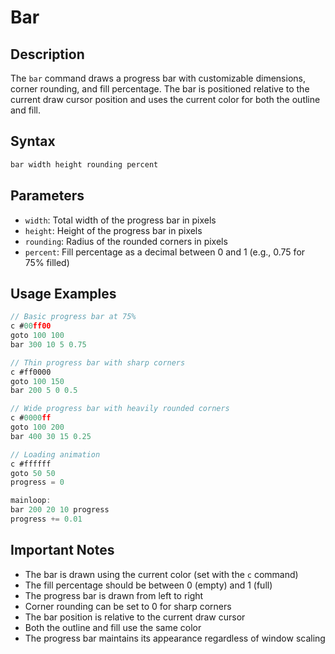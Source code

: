 # Bar

## Description

The `bar` command draws a progress bar with customizable dimensions, corner rounding, and fill percentage. The bar is positioned relative to the current draw cursor position and uses the current color for both the outline and fill.

## Syntax

```javascript
bar width height rounding percent
```

## Parameters

- `width`: Total width of the progress bar in pixels
- `height`: Height of the progress bar in pixels
- `rounding`: Radius of the rounded corners in pixels
- `percent`: Fill percentage as a decimal between 0 and 1 (e.g., 0.75 for 75% filled)

## Usage Examples

```javascript
// Basic progress bar at 75%
c #00ff00
goto 100 100
bar 300 10 5 0.75

// Thin progress bar with sharp corners
c #ff0000
goto 100 150
bar 200 5 0 0.5

// Wide progress bar with heavily rounded corners
c #0000ff
goto 100 200
bar 400 30 15 0.25
```

```javascript
// Loading animation
c #ffffff
goto 50 50
progress = 0

mainloop:
bar 200 20 10 progress
progress += 0.01
```

## Important Notes

- The bar is drawn using the current color (set with the `c` command)
- The fill percentage should be between 0 (empty) and 1 (full)
- The progress bar is drawn from left to right
- Corner rounding can be set to 0 for sharp corners
- The bar position is relative to the current draw cursor
- Both the outline and fill use the same color
- The progress bar maintains its appearance regardless of window scaling 
